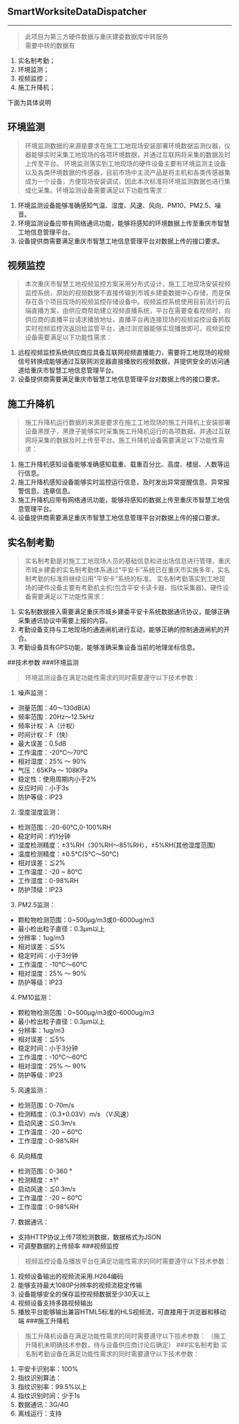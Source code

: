 ## SmartWorksiteDataDispatcher

***

>此项目为第三方硬件数据与重庆建委数据库中转服务 <br>
>需要中转的数据有
1. 实名制考勤；
2. 环境监测；
3. 视频监控；
4. 施工升降机；

下面为具体说明

环境监测
---
>环境监测数据的来源是要求在施工工地现场安装部署环境数据监测仪器，仪器能够实时采集工地现场的各项环境数据，并通过互联网将采集的数据及时上传至平台。
>环境监测落实到工地现场的硬件设备主要有环境监测主设备以及各类环境数据的传感器，目前市场中主流产品是将主机和各类传感器集成为一个设备，方便现场安装调试，因此本次标准将环境监测数据也进行集成化采集。环境监测设备需要满足以下功能性需求：
1.	环境监测设备能够准确感知气温、湿度、风速、风向、PM10、PM2.5、噪音。
2.	环境监测设备应带有网络通讯功能，能够将感知的环境数据上传至重庆市智慧工地信息管理平台。
3.	设备提供商需要满足重庆市智慧工地信息管理平台对数据上传的接口要求。

视频监控
---
>本次重庆市智慧工地视频监控方案采用分布式设计，施工工地现场安装视频监控系统，原始的视频数据不直接传输到市城乡建委数据中心存储，而是保存在各个项目现场的视频监控存储设备中。视频监控系统使用目前流行的云端直播方案，由供应商帮助建立视频直播系统，平台在需要查看视频时，向供应商的直播平台请求播放地址，直播平台再连接现场的视频监控设备抓取实时视频监控流返回给监管平台，通过浏览器能够实现播放即可。视频监控设备需要满足以下功能性需求：
1.	远程视频监控系统供应商应具备互联网视频直播能力，需要将工地现场的视频信号转换成能够通过互联网浏览器直接播放的视频数据，并提供安全的访问通道给重庆市智慧工地信息管理平台。
2.	设备提供商需要满足重庆市智慧工地信息管理平台对数据上传的接口要求。

施工升降机
---
>施工升降机运行数据的来源是要求在施工工地现场的施工升降机上安装部署设备黑匣子，黑匣子能够实时采集施工升降机运行的各项数据，并通过互联网将采集的数据及时上传至平台。施工升降机设备需要满足以下功能性需求：
1.	施工升降机感知设备能够准确感知载重、载重百分比、高度、楼层、人数等运行信息。
2.	施工升降机感知设备能够实时监控运行信息，及时发出异常提醒信息、异常报警信息、违章信息。
3.	施工升降机应带有网络通讯功能，能够将感知的数据上传至重庆市智慧工地信息管理平台。
4.	设备提供商需要满足重庆市智慧工地信息管理平台对数据上传的接口要求。

实名制考勤
---
>实名制考勤是对施工工地现场人员的基础信息和进出场信息进行管理，重庆市城乡建委的实名制考勤体系通过“平安卡”系统已在重庆市实施多年，实名制考勤的标准将继续沿用“平安卡”系统的标准。
>实名制考勤落实到工地现场的硬件设备主要有考勤机主机(包含平安卡读卡器、指纹采集器)。硬件设备需要满足以下功能性需求：
1.	实名制数据接入需要满足重庆市城乡建委平安卡系统数据通讯协议，能够正确采集通讯协议中需要上报的内容。
2.	考勤设备支持与工地现场的通道闸机进行互动，能够正确的控制通道闸机的开合。
3.	考勤设备具有GPS功能，能够准确采集设备当前的地理坐标信息。

##技术参数
###环境监测
>环境监测设备在满足功能性需求的同时需要遵守以下技术参数：

1. 噪声监测：
- 测量范围：40～130dB(A)
- 频率范围：20Hz～12.5kHz
- 频率计权：A（计权）
- 时间计权：F（快）
- 最大误差：0.5dB
- 工作温度：-20℃～70℃
- 相对湿度：25% ～ 90%
- 气压：65KPa ～ 108KPa
- 稳定性：使用周期内小于2%
- 反应时间：小于3s
- 防护等级：IP23
2. 湿度湿度监测：
- 检测范围：-20-60℃,0-100%RH
- 稳定时间：约1分钟
- 湿度检测精度：±3%RH（30%RH～85%RH），±5%RH(其他湿度范围)
- 温度检测精度：±0.5℃(5℃～50℃)
- 相对误差：≦2%
- 工作温度：-20 ~ 80℃
- 工作湿度：0-98%RH
- 防护顶级：IP23
3. PM2.5监测：
- 颗粒物检测范围：0~500μg/m3或0-6000ug/m3
- 最小检出粒子直径：0.3μm以上
- 分辨率：1ug/m3
- 相对误差：≦5%
- 稳定时间：小于3分钟
- 工作温度：-10℃～60℃
- 相对湿度：25% ～ 90%
- 防护等级：IP23
4. PM10监测：
- 颗粒物检测范围：0~500μg/m3或0-6000ug/m3
- 最小检出粒子直径：0.3μm以上
- 分辨率：1ug/m3
- 相对误差：≦5%
- 稳定时间：小于3分钟
- 工作温度：-10℃～60℃
- 相对湿度：25% ～ 90%
- 防护等级：IP23
5. 风速监测：
- 检测范围：0-70m/s
- 检测精度：（0.3+0.03V）m/s （V:风速）
- 启动风速：≦0.3m/s
- 工作温度：-20 ~ 60℃
- 工作湿度：0-98%RH
6. 风向精度
- 检测范围：0-360 ° 
- 检测精度：±1° 
- 启动风速：≦0.3m/s
- 工作温度：-20 ~ 60℃
- 工作湿度：0-98%RH
7. 数据通讯：
- 支持HTTP协议上传7项检测数据，数据格式为JSON
- 可调整数据的上传频率
###视频监控
>视频监控设备及播放平台在满足功能性需求的同时需要遵守以下技术参数：
1.	视频设备输出的视频流采用.H264编码
2.	能够支持最大1080P分辨率的视频流稳定传输
3.	设备能够安全的保存监控视频数据至少30天以上
4.	视频设备支持多路视频输出
5.	播放平台能够输出兼容HTML5标准的HLS视频流，可直接用于浏览器和移动端
###施工升降机
>施工升降机设备在满足功能性需求的同时需要遵守以下技术参数：
（施工升降机未明确技术参数，待与设备供应商讨论后确定）
###实名制考勤
>实名制考勤设备在满足功能性需求的同时需要遵守以下技术参数：
1.	平安卡识别率：100%
2.	指纹识别算法：
3.	指纹识别率：99.5%以上
4.	指纹识别时间：少于1s
5.	数据通讯：3G/4G
6.	离线运行：支持

